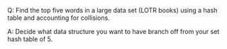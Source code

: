 Q: Find the top five words in a large  data set (LOTR books) using a hash table and accounting for collisions.

A: Decide what data structure you want to have branch off from your set hash table of 5. 
